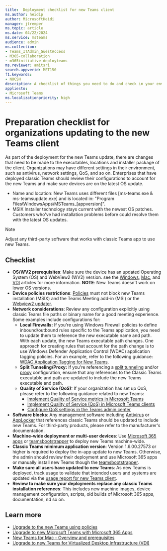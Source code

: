 ```yaml
---
title:  Deployment checklist for new Teams client
ms.author: heidip
author: MicrosoftHeidi
manager: jtremper
ms.topic: article
ms.date: 04/22/2024
ms.service: msteams
audience: admin
ms.collection: 
- Teams_ITAdmin_GuestAccess
- M365-collaboration
- m365initiative-deployteams
ms.reviewer: amitsri
search.appverid: MET150
f1.keywords:
- NOCSH
description: A checklist of things you need to do and check in your environment before moving from the classic Teams client to the new Teams client. Helpful for medium and large business specifically.
appliesto: 
- Microsoft Teams
ms.localizationpriority: high
---
```


# Preparation checklist for organizations updating to the new Teams client

As part of the deployment for the new Teams update, there are changes that need to be made to the executables, locations and installer package of the client. Organizations may have different settings in their environment, such as antivirus, network settings, QoS, and so on. Enterprises that have deployed classic Teams should review their configurations to account for the new Teams and make sure devices are on the latest OS update.

- Name and location: New Teams uses different files [ms-teams.exe & ms-teamsupdate.exe] and is located in: "Program Files\WindowsApps\MSTeams_[appversion]\".
- MSIX Installer technology stays current with the newest OS patches. Customers who've had installation problems before could resolve them with the latest OS updates.

> [!NOTE]
> Adjust any third-party software that works with classic Teams app to use new Teams.

## Checklist

- **OS/WV2 prerequisites**: Make sure the device has an updated Operating System (OS) and WebView2 (WV2) version. see the [Windows](new-teams-bulk-install-client.md), [Mac](new-teams-mac-install-prerequisites.md), and [VDI](new-teams-vdi-requirements-deploy.md) articles for more information. **NOTE**: New Teams doesn't work on lower OS versions.
- **Device policies restrictions**: [Policies](/microsoftteams/troubleshoot/teams-administration/fix-new-teams-installation-issues#policy-settings-prevent-download-and-installation) must not block new Teams installation (MSIX) and the Teams Meeting add-in (MSI)  or the [Webview2 updater](/microsoft-edge/webview2/concepts/enterprise).
- **Network considerations**: Review any configuration explicitly using classic Teams file paths or binary name for a good meeting experience. Some examples include configurations for:
  - **Local Firewalls:**  If you're using Windows Firewall policies to define inbound/outbound rules specific to the Teams application, you need to update them to reference the new executable name and path. With each update, the new Teams executable path changes. One approach for creating rules that account for the path change is to use Windows Defender Application Control (WDAC) application tagging policies. For an example, refer to the following guidance: [WDAC Application Tagging for New Teams](https://aka.ms/new-teams-WDAC).
  - **Split Tunneling/Proxy:** If you're referencing a [split tunneling](/microsoft-365/enterprise/microsoft-365-vpn-split-tunnel) and/or [proxy](/microsoft-365/enterprise/microsoft-365-network-connectivity-principles) configuration, ensure that any references to the Classic Teams executable and path are updated to include the new Teams executable and path.
  - **Quality of Service (QoS):** If your organization has set up QoS, please refer to the following guidance related to new Teams:
    - [Implement Quality of Service metrics in Microsoft Teams](QoS-in-Teams.md)
    - [Implement Quality of Service (QoS) in Microsoft Teams clients](QoS-in-Teams-clients.md)
    - [Configure QoS settings in the Teams admin center](meetings-real-time-media-traffic.md)
- **Software blocks**: Any management software including [Antivirus](/microsoftteams/troubleshoot/teams-administration/include-exclude-teams-from-antivirus-dlp) or [AppLocker](applocker-in-teams.md) that references classic Teams should be updated to include new Teams. For third-party products, please refer to the manufacturer's documentation.
- **Machine-wide deployment or multi-user devices**: Use [Microsoft 365 apps](new-teams-deploy-with-m365apps.md) or [teamsbootstrapper](new-teams-bulk-install-client.md) to deploy new Teams machine-wide.
- **Classic Teams minimum application version**: Version 1.6.00.27573 or higher is required to deploy the in-app update to new Teams. Otherwise, the admin should review their deployment and use Microsoft 365 apps or manually install new Teams though the [teamsbootstrapper](new-teams-bulk-install-client.md).
- **Make sure all users have updated to new Teams**: As new Teams is deployed, track usage to validate that intended users and systems are updated via the [usage report for new Teams client](new-teams-usage-report.md).
- **Review to make sure your deployments replace any classic Teams installation references**: This includes new machine images, device management configuration, scripts, old builds of Microsoft 365 apps, documentation, nd so on.

## Learn more

- [Upgrade to the new Teams using policies](new-teams-deploy-using-policies.md)
- [Upgrade to new Microsoft Teams with Microsoft 365 Apps](new-teams-deploy-with-m365apps.md)
- [New Teams for Mac - Overview and prerequisites](new-teams-mac-install-prerequisites.md)
- [Upgrade to new Teams for Virtualized Desktop Infrastructure (VDI)](new-teams-vdi-requirements-deploy.md)
